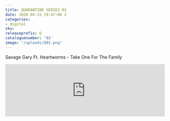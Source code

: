 ```yaml
---
title: QUARANTINE SERIES 02
date: 2020-04-15 19:47:00 Z
categories:
- digital
sku: 
releaseprefix: Q
cataloguenumber: '02'
image: "/uploads/Q02.png"
---
```


Savage Gary Ft. Heartworms - Take One For The Family

<iframe width="100%" height="166" scrolling="no" frameborder="no" allow="autoplay" src="https://w.soundcloud.com/player/?url=https%3A//api.soundcloud.com/tracks/781143049&color=%23ffcc00&auto_play=false&hide_related=false&show_comments=true&show_user=true&show_reposts=false&show_teaser=true"></iframe>